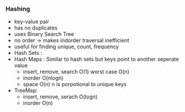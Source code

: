 

### Hashing
- key-value pair
- has no duplicates
- uses Binary Search Tree
- no order -> makes indorder traversal inefficient
- useful for finding unique, count, frequency
- Hash Sets :
- Hash Maps : Similar to  hash sets but keys point to another seperate value
	- insert, remove, search O(1)  worst case O(n)
	- inorder O(nlogn)
	- space O(n) n is porpotional to unique keys
- TreeMap:
	- insert, remove, serach O(logn)
	- inorder O(n)